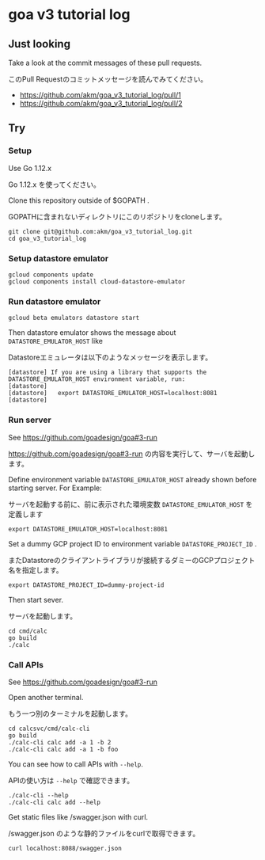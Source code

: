 # goa v3 tutorial log

## Just looking

Take a look at the commit messages of these pull requests.

このPull Requestのコミットメッセージを読んでみてください。

- https://github.com/akm/goa_v3_tutorial_log/pull/1
- https://github.com/akm/goa_v3_tutorial_log/pull/2


## Try

### Setup

Use Go 1.12.x

Go 1.12.x を使ってください。


Clone this repository outside of $GOPATH .

GOPATHに含まれないディレクトリにこのリポジトリをcloneします。

```
git clone git@github.com:akm/goa_v3_tutorial_log.git
cd goa_v3_tutorial_log
```

### Setup datastore emulator

```
gcloud components update
gcloud components install cloud-datastore-emulator
```

### Run datastore emulator

```
gcloud beta emulators datastore start
```

Then datastore emulator shows the message about `DATASTORE_EMULATOR_HOST` like

Datastoreエミュレータは以下のようなメッセージを表示します。

```
[datastore] If you are using a library that supports the DATASTORE_EMULATOR_HOST environment variable, run:
[datastore] 
[datastore]   export DATASTORE_EMULATOR_HOST=localhost:8081
[datastore] 
```

### Run server

See https://github.com/goadesign/goa#3-run

https://github.com/goadesign/goa#3-run の内容を実行して、サーバを起動します。


Define environment variable `DATASTORE_EMULATOR_HOST` already shown before starting server. For Example:

サーバを起動する前に、前に表示された環境変数 `DATASTORE_EMULATOR_HOST` を定義します

```
export DATASTORE_EMULATOR_HOST=localhost:8081
```

Set a dummy GCP project ID to environment variable `DATASTORE_PROJECT_ID` .

またDatastoreのクライアントライブラリが接続するダミーのGCPプロジェクト名を指定します。

```
export DATASTORE_PROJECT_ID=dummy-project-id
```

Then start sever.

サーバを起動します。

```
cd cmd/calc
go build
./calc
```

### Call APIs

See https://github.com/goadesign/goa#3-run

Open another terminal.

もう一つ別のターミナルを起動します。

```
cd calcsvc/cmd/calc-cli
go build
./calc-cli calc add -a 1 -b 2
./calc-cli calc add -a 1 -b foo
```

You can see how to call APIs with `--help`.

APIの使い方は `--help` で確認できます。

```
./calc-cli --help
./calc-cli calc add --help
```

Get static files like /swagger.json with curl.

/swagger.json のような静的ファイルをcurlで取得できます。

```
curl localhost:8088/swagger.json
```
